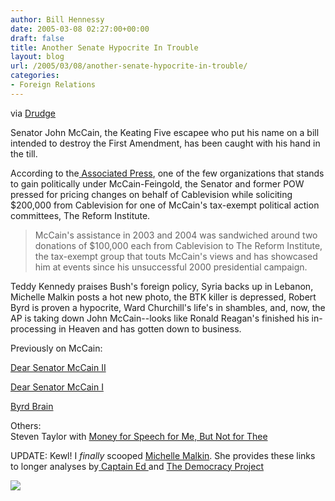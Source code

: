 ```yaml
---
author: Bill Hennessy
date: 2005-03-08 02:27:00+00:00
draft: false
title: Another Senate Hypocrite In Trouble
layout: blog
url: /2005/03/08/another-senate-hypocrite-in-trouble/
categories:
- Foreign Relations
---
```


via [Drudge](https://www.drudgereport.com)




Senator John McCain, the Keating Five escapee who put his name on a bill intended to destroy the First Amendment, has been caught with his hand in the till.




According to the[ Associated Press](https://apnews.myway.com/article/20050308/D88MFUN00.html), one of the few organizations that stands to gain politically under McCain-Feingold, the Senator and former POW pressed for pricing changes on behalf of Cablevision while soliciting $200,000 from Cablevision for one of McCain's tax-exempt political action committees, The Reform Institute.




> 

> 
> McCain's assistance in 2003 and 2004 was sandwiched around two donations of $100,000 each from Cablevision to The Reform Institute, the tax-exempt group that touts McCain's views and has showcased him at events since his unsuccessful 2000 presidential campaign.
> 
> 




Teddy Kennedy praises Bush's foreign policy, Syria backs up in Lebanon, Michelle Malkin posts a hot new photo, the BTK killer is depressed, Robert Byrd is proven a hypocrite, Ward Churchill's life's in shambles, and, now, the AP is taking down John McCain--looks like Ronald Reagan's finished his in-processing in Heaven and has gotten down to business.




Previously on McCain:




[Dear Senator McCain II](https://blog.billhennessy.com/blogs/hennessys_view/archive/2005/03/03/1292.aspx)




[Dear Senator McCain I](https://blog.billhennessy.com/blogs/hennessys_view/archive/2002/04/01/1088.aspx)




[Byrd Brain](https://blog.billhennessy.com/blogs/hennessys_view/archive/2005/03/06/1313.aspx)




Others:  
Steven Taylor with [Money for Speech for Me, But Not for Thee](https://www.poliblogger.com/index.php?p=6410)




UPDATE: Kewl! I _finally_ scooped [Michelle Malkin](https://michellemalkin.com/archives/001708.htm). She provides these links to longer analyses by[ Captain Ed ](https://www.captainsquartersblog.com/mt/archives/004010.php)and [The Democracy Project](https://www.democracy-project.com/archives/001322.html)




![](https://blog.billhennessy.com/aggbug.aspx?PostID=1318)


